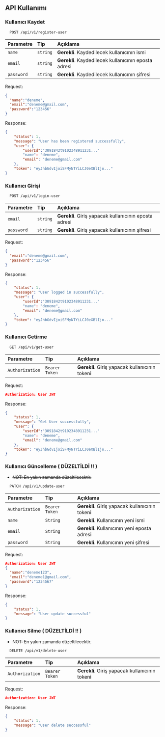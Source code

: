 
## API Kullanımı

### Kullanıcı Kaydet

```http
  POST /api/v1/register-user
```

| Parametre  | Tip      | Açıklama                                             |
| :--------- | :------- | :--------------------------------------------------- |
| `name`     | `string` | **Gerekli**. Kaydedilecek kullanıcının ismi          |
| `email`    | `string` | **Gerekli**. Kaydedilecek kullanıcının eposta adresi |
| `password` | `string` | **Gerekli**. Kaydedilecek kullanıcının şifresi       |

Request:
```json
{
  "name":"deneme",
  "email":"deneme@gmail.com",
  "password":"123456"
}
```
Response:
```json
{
    "status": 1,
    "message": "User has been registered successfully",
    "user": {
        "userId":"3091842t9102348911231..." 
        "name": "deneme",
        "email": "deneme@gmail.com"
    },
    "token": "eyJhbGdvIjoiSFMyNTYiLCJ0eXBlIjo..."
}
```

### Kullanıcı Girişi

```http
  POST /api/v1/login-user
```

| Parametre | Tip     | Açıklama                       |
| :-------- | :------- | :-------------------------------- |
| `email`      | `string` | **Gerekli**. Giriş yapacak kullanıcının eposta adresi |
| `password`      | `string` | **Gerekli**. Giriş yapacak kullanıcının şifresi |

Request:
```json
{
  "email":"deneme@gmail.com",
  "password":"123456"
}
```
Response:
```json
{
    "status": 1,
    "message": "User logged in successfully",
    "user": {
        "userId":"3091842t9102348911231..." 
        "name": "deneme",
        "email": "deneme@gmail.com"
    },
    "token": "eyJhbGdvIjoiSFMyNTYiLCJ0eXBlIjo..."
}
```

### Kullanıcı Getirme

```http
  GET /api/v1/get-user
```

| Parametre | Tip     | Açıklama                       |
| :-------- | :------- | :-------------------------------- |
| `Authorization`      | `Bearer Token` | **Gerekli**. Giriş yapacak kullanıcının tokeni |


Request:
```json
Authorization: User JWT
```
Response:
```json
{
    "status": 1,
    "message": "Get User successfully",
    "user": {
        "userId":"3091842t9102348911231..." 
        "name": "deneme",
        "email": "deneme@gmail.com"
    },
    "token": "eyJhbGdvIjoiSFMyNTYiLCJ0eXBlIjo..."
}
```

### Kullanıcı Güncelleme ( DÜZELTİLDİ !! )
* ~~NOT: En yakın zamanda düzeltilecektir.~~

```http
  PATCH /api/v1/update-user
```

| Parametre       | Tip            | Açıklama                                       |
| :-------------- | :------------- | :--------------------------------------------- |
| `Authorization` | `Bearer Token` | **Gerekli**. Giriş yapacak kullanıcının tokeni |
| `name`          | `String`       | **Gerekli**. Kullanıcının yeni ismi            |
| `email`         | `String`       | **Gerekli**. Kullanıcının yeni eposta adresi   |
| `password`      | `String`       | **Gerekli**. Kullanıcının yeni şifresi         |


Request:
```json
Authorization: User JWT
{
  "name":"deneme123",
  "email":"deneme1@gmail.com",
  "password":"1234567"
}
```
Response:
```json
{
    "status": 1,
    "message": "User update successful"
}
```
### Kullanıcı Silme ( DÜZELTİLDİ !! )
* ~~NOT: En yakın zamanda düzeltilecektir.~~

```http
  DELETE /api/v1/delete-user
```

| Parametre | Tip     | Açıklama                       |
| :-------- | :------- | :-------------------------------- |
| `Authorization`      | `Bearer Token` | **Gerekli**. Giriş yapacak kullanıcının tokeni |


Request:
```json
Authorization: User JWT
```
Response:
```json
{
    "status": 1,
    "message": "User delete successful"
}
```


  